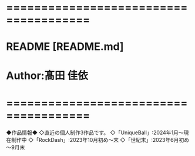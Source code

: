 # ======================================
#
# README [README.md]
# Author:髙田 佳依
#
# ======================================

◆作品情報◆
◇直近の個人制作3作品です。
◇「UniqueBall」:2024年1月～現在制作中
◇「RockDash」:2023年10月初め～末
◇「世紀末」:2023年6月初め～9月末
